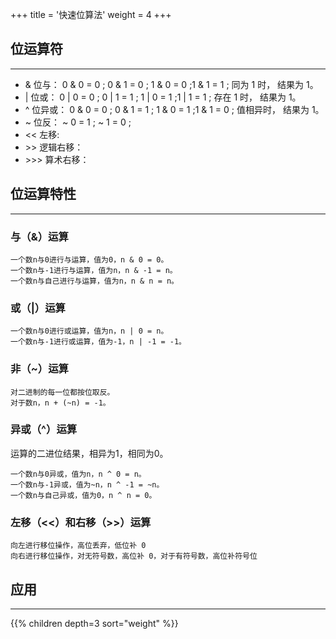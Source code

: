 +++
title = '快速位算法'
weight = 4
+++

## 位运算符
---

* & 位与： 0 & 0 = 0 ; 0 & 1 = 0 ; 1 & 0 = 0 ;1 & 1 = 1 ; 同为 1 时， 结果为 1。
* | 位或： 0 | 0 = 0 ; 0 | 1 = 1 ; 1 | 0 = 1 ;1 | 1 = 1 ; 存在 1 时， 结果为 1。
* ^ 位异或： 0 & 0 = 0 ; 0 & 1 = 1 ; 1 & 0 = 1 ;1 & 1 = 0 ; 值相异时， 结果为 1。
* ~ 位反： ~ 0 = 1 ; ~ 1 = 0 ;
* << 左移: 
* \>> 逻辑右移：
* \>>> 算术右移：

## 位运算特性
---

### 与（&）运算

    一个数n与0进行与运算，值为0，n & 0 = 0。
    一个数n与-1进行与运算，值为n，n & -1 = n。
    一个数n与自己进行与运算，值为n，n & n = n。

### 或（|）运算

    一个数n与0进行或运算，值为n，n | 0 = n。
    一个数n与-1进行或运算，值为-1，n | -1 = -1。

### 非（~）运算

    对二进制的每一位都按位取反。
    对于数n，n + (~n) = -1。

### 异或（^）运算

运算的二进位结果，相异为1，相同为0。

    一个数n与0异或，值为n，n ^ 0 = n。
    一个数n与-1异或，值为~n，n ^ -1 = ~n。
    一个数n与自己异或，值为0，n ^ n = 0。

### 左移（<<）和右移（>>）运算

    向左进行移位操作，高位丢弃，低位补 0
    向右进行移位操作，对无符号数，高位补 0，对于有符号数，高位补符号位

## 应用
---

{{% children depth=3 sort="weight" %}}

